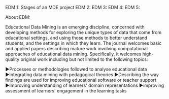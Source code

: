 EDM 1: Stages of an MDE project
EDM 2:
EDM 3:
EDM 4:
EDM 5:


About EDM:

Educational Data Mining is an emerging discipline, concerned with developing methods for exploring the unique types of data that come from educational settings, and using those methods to better understand students, and the settings in which they learn.
The journal welcomes basic and applied papers describing mature work involving computational approaches of educational data mining. Specifically, it welcomes high-quality original work including but not limited to the following topics:
 
►Processes or methodologies followed to analyse educational data
►Integrating data mining with pedagogical theories
►Describing the way findings are used for improving educational software or teacher support
►Improving understanding of learners' domain representations
►improving assessment of learners' engagement in the learning tasks
